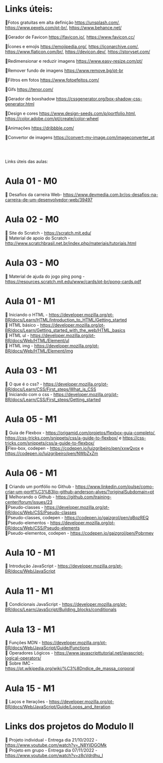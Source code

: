 # Links úteis:

📌Fotos gratuitas em alta definição
https://unsplash.com/, 
https://www.pexels.com/pt-br/, 
https://www.behance.net/ 

📌Gerador de Favicon
https://favicon.io/,
https://www.favicon.cc/  <br>

📌Ícones e emojis
https://emojipedia.org/,
https://iconarchive.com/,
https://www.flaticon.com/br/,
https://devicon.dev/,
https://storyset.com/  

📌Redimensionar e reduzir imagens
https://www.easy-resize.com/pt/  <br>

📌Remover fundo de imagens
https://www.remove.bg/pt-br  <br>

📌Filtros em fotos
https://www.fotoefeitos.com/  <br>

📌Gifs
https://tenor.com/  <br>

📌Gerador de boxshadow
https://cssgenerator.org/box-shadow-css-generator.html  <br>

📌Design e cores
https://www.design-seeds.com/p/portfolio.html,
https://color.adobe.com/pt/create/color-wheel 

📌Animações
https://dribbble.com/  <br>

📌Convertor de imagens
https://convert-my-image.com/imageconverter_pt <br>


<br><br>

Links úteis das aulas:

# Aula 01 - M0 

📌 Desafios da carreira Web-  https://www.devmedia.com.br/os-desafios-na-carreira-de-um-desenvolvedor-web/39497

# Aula 02 - M0 
📌 Site do Scratch - https://scratch.mit.edu/
<br>
📌 Material de apoio do Scratch -http://www.scratchbrasil.net.br/index.php/materiais/tutoriais.html

# Aula 03 - M0
📌  Material de ajuda do jogo ping pong - https://resources.scratch.mit.edu/www/cards/pt-br/pong-cards.pdf

# Aula 01 - M1
📌 Iniciando o HTML - https://developer.mozilla.org/pt-BR/docs/Learn/HTML/Introduction_to_HTML/Getting_started<br>
📌 HTML básico - https://developer.mozilla.org/pt-BR/docs/Learn/Getting_started_with_the_web/HTML_basics<br>
📌 HTML ul - https://developer.mozilla.org/pt-BR/docs/Web/HTML/Element/ul<br>
📌 HTML img - https://developer.mozilla.org/pt-BR/docs/Web/HTML/Element/img 

# Aula 03 - M1
📌 O que é o css? - https://developer.mozilla.org/pt-BR/docs/Learn/CSS/First_steps/What_is_CSS<br>
📌 Iniciando com o css - https://developer.mozilla.org/pt-BR/docs/Learn/CSS/First_steps/Getting_started

# Aula 05 - M1
📌 Guia de Flexbox - https://origamid.com/projetos/flexbox-guia-completo/,  https://css-tricks.com/snippets/css/a-guide-to-flexbox/ e https://css-tricks.com/snippets/css/a-guide-to-flexbox/<br>
📌Flex-box, codepen - https://codepen.io/luizgribeiro/pen/xxwQvox e https://codepen.io/luizgribeiro/pen/NWbZxZm

# Aula 06 - M1
📌 Criando um portfólio no Github - https://www.linkedin.com/pulse/como-criar-um-portf%C3%B3lio-github-anderson-alves/?originalSubdomain=pt<br>
📌 Melhorando o Github - https://github.com/training-center/forum/issues/23<br>
📌Pseudo-classes - https://developer.mozilla.org/pt-BR/docs/Web/CSS/Pseudo-classes<br>
📌Pseudo-classes, codepen - https://codepen.io/gaizgrol/pen/qBqzREQ<br>
📌Pseudo-elementos - https://developer.mozilla.org/pt-BR/docs/Web/CSS/Pseudo-elements<br>
📌Pseudo-elementos, codepen - https://codepen.io/gaizgrol/pen/Pobrmev

# Aula 10 - M1
📌 Introdução JavaScript - https://developer.mozilla.org/pt-BR/docs/Web/JavaScript

# Aula 11 - M1
📌 Condicionais JavaScript - https://developer.mozilla.org/pt-BR/docs/Learn/JavaScript/Building_blocks/conditionals<br>

# Aula 13 - M1
📌 Funções MDN - https://developer.mozilla.org/pt-BR/docs/Web/JavaScript/Guide/Functions <br>
📌 Operadores Lógicos - https://www.javascripttutorial.net/javascript-logical-operators/ <br>
📌 Sobre IMC - https://pt.wikipedia.org/wiki/%C3%8Dndice_de_massa_corporal

# Aula 15 - M1
📌 Laços e Iterações - https://developer.mozilla.org/pt-BR/docs/Web/JavaScript/Guide/Loops_and_iteration


# Links dos projetos do Modulo II
📌 Projeto individual - Entrega dia 21/10/2022 - https://www.youtube.com/watch?v=_N8YilDGOMk <br> 
📌 Projeto em grupo - Entrega dia 07/11/2022 - https://www.youtube.com/watch?v=z8cVdrdhu_I
